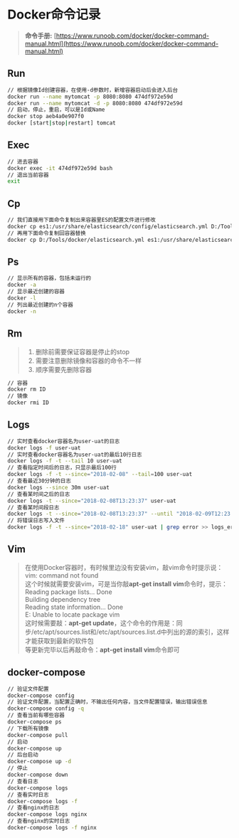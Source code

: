 # Docker命令记录

> **命令手册:** [https://www.runoob.com/docker/docker-command-manual.html](https://www.runoob.com/docker/docker-command-manual.html)

## Run

```bash
// 根据镜像Id创建容器，在使用-d参数时，新增容器启动后会进入后台
docker run --name mytomcat -p 8080:8080 474df972e59d
docker run --name mytomcat -d -p 8080:8080 474df972e59d
// 启动，停止，重启，可以是Id或Name
docker stop aeb4a0e907f0
docker [start|stop|restart] tomcat
```

## Exec

```bash
// 进去容器
docker exec -it 474df972e59d bash
// 退出当前容器
exit
```

## Cp

```bash
// 我们直接用下面命令复制出来容器里ES的配置文件进行修改
docker cp es1:/usr/share/elasticsearch/config/elasticsearch.yml D:/Tools/docker
// 再用下面命令复制回容器替换
docker cp D:/Tools/docker/elasticsearch.yml es1:/usr/share/elasticsearch/config/elasticsearch.yml
```

## Ps

```bash
// 显示所有的容器，包括未运行的
docker -a
// 显示最近创建的容器
docker -l
// 列出最近创建的n个容器
docker -n
```

## Rm

> 1. 删除前需要保证容器是停止的stop
> 2. 需要注意删除镜像和容器的命令不一样
> 3. 顺序需要先删除容器

```bash
// 容器
docker rm ID
// 镜像
docker rmi ID
```

## Logs

```bash
// 实时查看docker容器名为user-uat的日志
docker logs -f user-uat
// 实时查看docker容器名为user-uat的最后10行日志
docker logs -f -t --tail 10 user-uat
// 查看指定时间后的日志，只显示最后100行
docker logs -f -t --since="2018-02-08" --tail=100 user-uat
// 查看最近30分钟的日志
docker logs --since 30m user-uat
// 查看某时间之后的日志
docker logs -t --since="2018-02-08T13:23:37" user-uat
// 查看某时间段日志
docker logs -t --since="2018-02-08T13:23:37" --until "2018-02-09T12:23:37" user-uat
// 将错误日志写入文件
docker logs -f -t --since="2018-02-18" user-uat | grep error >> logs_error.txt
```

## Vim

> 在使用Docker容器时，有时候里边没有安装vim，敲vim命令时提示说：vim: command not found  
> 这个时候就需要安装vim，可是当你敲**apt-get install vim**命令时，提示：  
> Reading package lists… Done  
> Building dependency tree  
> Reading state information… Done  
> E: Unable to locate package vim  
> 这时候需要敲：**apt-get update**，这个命令的作用是：同步/etc/apt/sources.list和/etc/apt/sources.list.d中列出的源的索引，这样才能获取到最新的软件包  
> 等更新完毕以后再敲命令：**apt-get install vim**命令即可

## docker-compose

```bash
// 验证文件配置
docker-compose config
// 验证文件配置，当配置正确时，不输出任何内容，当文件配置错误，输出错误信息
docker-compose config -q
// 查看当前有哪些容器
docker-compose ps
// 下载所有镜像
docker-compose pull
// 启动
docker-compose up
// 后台启动
docker-compose up -d
// 停止
docker-compose down
// 查看日志
docker-compose logs
// 查看实时日志
docker-compose logs -f
// 查看nginx的日志
docker-compose logs nginx
// 查看nginx的实时日志
docker-compose logs -f nginx
```